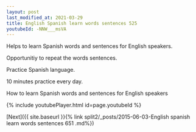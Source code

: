 ```yaml
---
layout: post
last_modified_at: 2021-03-29
title: English Spanish learn words sentences 525 
youtubeId: -NNW___msVA
---
```

 
 
Helps to learn Spanish words and sentences for English speakers.

Opportunitiy to repeat the words sentences. 

Practice Spanish language. 
 
10 minutes practice every day. 
 
How to learn Spanish words and sentences for English speakers 
 
{% include youtubePlayer.html id=page.youtubeId %}
 
 
[Next]({{ site.baseurl }}{% link  split2/_posts/2015-06-03-English spanish learn words sentences 651 .md%})
 

